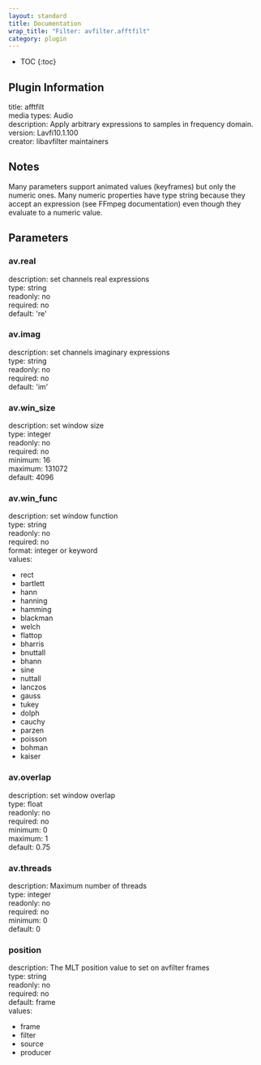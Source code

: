 ```yaml
---
layout: standard
title: Documentation
wrap_title: "Filter: avfilter.afftfilt"
category: plugin
---
```

* TOC
{:toc}

## Plugin Information

title: afftfilt  
media types:
Audio  
description: Apply arbitrary expressions to samples in frequency domain.  
version: Lavfi10.1.100  
creator: libavfilter maintainers  

## Notes

Many parameters support animated values (keyframes) but only the numeric ones. Many numeric properties have type string because they accept an expression (see FFmpeg documentation) even though they evaluate to a numeric value.

## Parameters

### av.real

  
description:
set channels real expressions  
type: string  
readonly: no  
required: no  
default: 're'  

### av.imag

  
description:
set channels imaginary expressions  
type: string  
readonly: no  
required: no  
default: 'im'  

### av.win_size

  
description:
set window size  
type: integer  
readonly: no  
required: no  
minimum: 16  
maximum: 131072  
default: 4096  

### av.win_func

  
description:
set window function  
type: string  
readonly: no  
required: no  
format: integer or keyword  
values:  

* rect
* bartlett
* hann
* hanning
* hamming
* blackman
* welch
* flattop
* bharris
* bnuttall
* bhann
* sine
* nuttall
* lanczos
* gauss
* tukey
* dolph
* cauchy
* parzen
* poisson
* bohman
* kaiser

### av.overlap

  
description:
set window overlap  
type: float  
readonly: no  
required: no  
minimum: 0  
maximum: 1  
default: 0.75  

### av.threads

  
description:
Maximum number of threads  
type: integer  
readonly: no  
required: no  
minimum: 0  
default: 0  

### position

  
description:
The MLT position value to set on avfilter frames  
type: string  
readonly: no  
required: no  
default: frame  
values:  

* frame
* filter
* source
* producer

